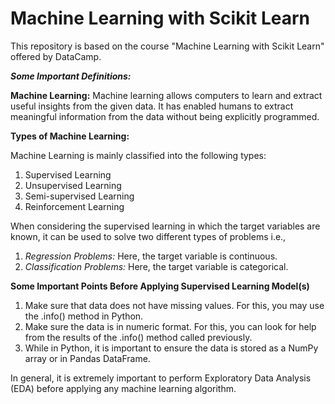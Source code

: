 # Machine Learning with Scikit Learn
This repository is based on the course "Machine Learning with Scikit Learn" offered by DataCamp. 

**_Some Important Definitions:_**

**Machine Learning:** Machine learning allows computers to learn and extract useful insights from the given data. It has enabled humans to extract meaningful information from the data without being explicitly programmed.

**Types of Machine Learning:**

Machine Learning is mainly classified into the following types: 
1. Supervised Learning
2. Unsupervised Learning
3. Semi-supervised Learning
4. Reinforcement Learning

When considering the supervised learning in which the target variables are known, it can be used to solve two different types of problems i.e., 
1. _Regression Problems:_ Here, the target variable is continuous.
2. _Classification Problems:_ Here, the target variable is categorical. 

**Some Important Points Before Applying Supervised Learning Model(s)**

1. Make sure that data does not have missing values. For this, you may use the .info() method in Python.
2. Make sure the data is in numeric format. For this, you can look for help from the results of the .info() method called previously.
3. While in Python, it is important to ensure the data is stored as a NumPy array or in Pandas DataFrame.

In general, it is extremely important to perform Exploratory Data Analysis (EDA) before applying any machine learning algorithm. 
